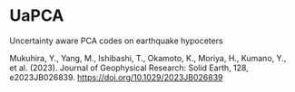 # UaPCA
Uncertainty aware PCA codes on earthquake hypoceters

Mukuhira, Y., Yang, M., Ishibashi, T., Okamoto, K., Moriya, H., Kumano, Y., et al. (2023). Journal of Geophysical Research: Solid Earth, 128, e2023JB026839. https://doi.org/10.1029/2023JB026839

